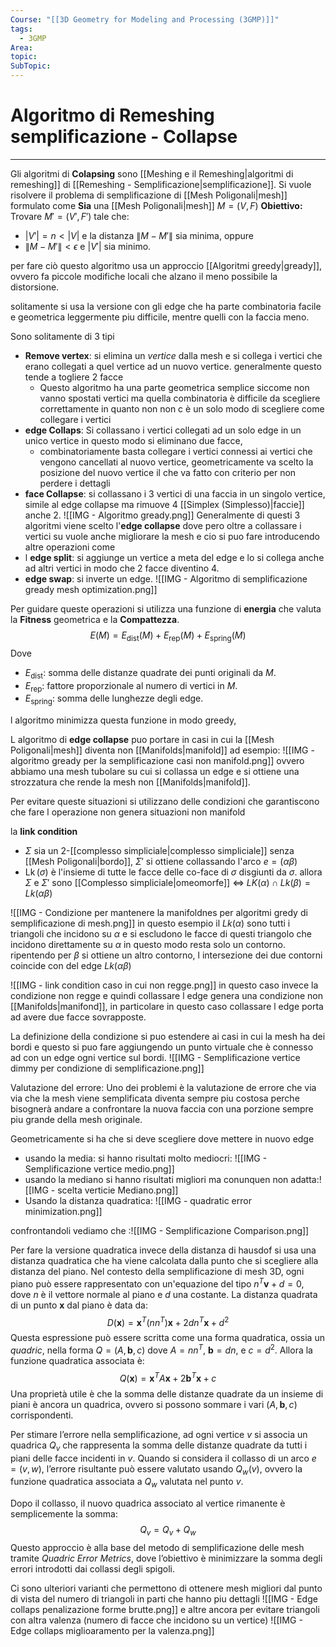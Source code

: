 ```yaml
---
Course: "[[3D Geometry for Modeling and Processing (3GMP)]]"
tags:
  - 3GMP
Area: 
topic: 
SubTopic: 
---
```


# Algoritmo di Remeshing semplificazione -  Collapse
---
Gli algoritmi di **Colapsing** sono [[Meshing e il Remeshing|algoritmi di remeshing]]  di [[Remeshing - Semplificazione|semplificazione]].
Si vuole risolvere il problema di semplificazione di  [[Mesh Poligonali|mesh]] formulato come
**Sia** una [[Mesh Poligonali|mesh]]  $M = (V, F)$
**Obiettivo:** Trovare $M' = (V', F')$ tale che:
  - $|V'| = n < |V|$ e la distanza $\| M - M' \|$ sia minima, 
  oppure 
  - $\| M - M' \| < \epsilon$ e $|V'|$ sia minimo.

per fare ciò questo algoritmo usa un approccio [[Algoritmi greedy|gready]], ovvero fa piccole modifiche locali che alzano il meno possibile la distorsione. 


solitamente si usa la versione con gli edge che ha parte combinatoria facile e geometrica leggermente piu difficile, mentre quelli con la faccia meno.



Sono solitamente di 3 tipi
- **Remove vertex**: si elimina un *vertice* dalla mesh e si collega i vertici che erano collegati a quel vertice ad un nuovo vertice. generalmente questo tende a togliere 2 facce
	- Questo algoritmo ha una parte geometrica semplice siccome non vanno spostati vertici ma quella combinatoria è difficile da scegliere correttamente in quanto non non c è un solo modo di scegliere come collegare i vertici   
- **edge Collaps**: Si collassano i vertici collegati ad un solo edge in un unico vertice in questo modo si eliminano due facce, 
	- combinatoriamente basta collegare i vertici connessi ai vertici che vengono cancellati al nuovo vertice, geometricamente va scelto la posizione del nuovo vertice il che va fatto con criterio per non perdere i dettagli  
- **face Collapse**: si collassano i 3 vertici di una faccia in un singolo vertice, simile al edge collapse ma rimuove 4 [[Simplex (Simplesso)|faccie]] anche 2.
![[IMG - Algoritmo gready.png]]
Generalmente di questi 3 algoritmi viene scelto l'**edge collapse** dove pero oltre a collassare i vertici su vuole anche migliorare la mesh e cio si puo fare introducendo altre operazioni come 
- l **edge split**: si aggiunge un vertice a meta del edge e  lo si collega anche ad altri vertici in modo che 2 facce diventino  4.
- **edge swap**: si inverte un edge.
![[IMG - Algoritmo di semplificazione gready mesh optimization.png]]

Per guidare queste operazioni si utilizza una funzione di **energia** che valuta la **Fitness** geometrica e la **Compattezza**.$$
E(M) = E_{\text{dist}}(M) + E_{\text{rep}}(M) + E_{\text{spring}}(M)
$$Dove 
- $E_{\text{dist}}$: somma delle distanze quadrate dei punti originali da $M$.
- $E_{\text{rep}}$: fattore proporzionale al numero di vertici in $M$.
- $E_{\text{spring}}$: somma delle lunghezze degli edge.

l algoritmo minimizza questa funzione in modo greedy,


L algoritmo di **edge collapse** puo portare in casi in cui la [[Mesh Poligonali|mesh]] diventa non [[Manifolds|manifold]]  ad esempio:
![[IMG - algoritmo gready per la semplificazione casi non manifold.png]]
ovvero abbiamo una mesh tubolare su cui si collassa un edge e si ottiene una strozzatura che rende la mesh non [[Manifolds|manifold]]. 

Per evitare queste situazioni si utilizzano delle condizioni che garantiscono che fare l operazione non genera situazioni non manifold

la **link condition** 
- $\Sigma$ sia un $2$-[[complesso simpliciale|complesso simpliciale]] senza [[Mesh Poligonali|bordo]], $\Sigma'$ si ottiene collassando l'arco $e = (\alpha \beta)$
- $\operatorname{Lk}(\sigma)$ è l'insieme di tutte le facce delle co-face di $\sigma$ disgiunti da $\sigma$.
allora $\Sigma$ e $\Sigma'$ sono [[Complesso simpliciale|omeomorfe]] $\iff$ $LK(\alpha) \cap Lk(\beta)=Lk(\alpha \beta)$

![[IMG - Condizione per mantenere la manifoldnes per algoritmi gredy di semplificazione di mesh.png]]
in questo esempio il $Lk(\alpha)$ sono tutti i triangoli che incidono su $\alpha$ e si escludono le facce di questi triangolo che incidono direttamente su $\alpha$ in questo modo resta solo un contorno. ripentendo per $\beta$ si ottiene un altro contorno, l intersezione dei due contorni coincide con del edge $Lk(\alpha \beta)$ 

![[IMG - link condition caso in cui non regge.png]]
in questo caso invece la condizione non regge e quindi collassare l edge genera una condizione non [[Manifolds|manifond]], in particolare in questo caso collassare l edge porta ad avere due facce sovrapposte.

La definizione della condizione si puo estendere ai casi in cui la mesh ha dei bordi e questo si puo fare aggiungendo un punto virtuale che è connesso ad con un edge ogni vertice sul bordi.
![[IMG - Semplificazione vertice dimmy per condizione di semplificazione.png]]




Valutazione del errore:
Uno dei problemi è la valutazione de errore che via via che la mesh viene semplificata diventa sempre piu costosa perche bisognerà andare a confrontare la nuova faccia con una porzione sempre piu grande della mesh originale.


Geometricamente si ha che si deve scegliere dove mettere in nuovo edge 
- usando la media: si hanno risultati molto mediocri: ![[IMG - Semplificazione vertice medio.png]]
- usando la mediano si hanno risultati migliori ma conunquen non adatta:![[IMG - scelta verticie Mediano.png]]
- Usando la distanza quadratica: ![[IMG - quadratic error minimization.png]]

confrontandoli vediamo che :![[IMG - Semplificazione Comparison.png]]

Per fare la versione quadratica invece della distanza di hausdof si usa una distanza quadratica che ha viene calcolata dalla punto che si scegliere alla distanza del piano.
Nel contesto della semplificazione di mesh 3D, ogni piano può essere rappresentato con un'equazione del tipo $n^T \mathbf{v} + d = 0$, dove $n$ è il vettore normale al piano e $d$ una costante. La distanza quadrata di un punto $\mathbf{x}$ dal piano è data da:$$ D(\mathbf{x}) = \mathbf{x}^T (nn^T) \mathbf{x} + 2d n^T \mathbf{x} + d^2$$Questa espressione può essere scritta come una forma quadratica, ossia un *quadric*, nella forma $Q = (A, \mathbf{b}, c)$ dove $A = nn^T$, $\mathbf{b} = dn$, e $c = d^2$. Allora la funzione quadratica associata è:$$Q(\mathbf{x}) = \mathbf{x}^T A \mathbf{x} + 2 \mathbf{b}^T \mathbf{x} + c$$Una proprietà utile è che la somma delle distanze quadrate da un insieme di piani è ancora un quadrica, ovvero si possono sommare i vari $(A, \mathbf{b}, c)$ corrispondenti.

Per stimare l’errore nella semplificazione, ad ogni vertice $v$ si associa un quadrica $Q_v$ che rappresenta la somma delle distanze quadrate da tutti i piani delle facce incidenti in $v$. Quando si considera il collasso di un arco $e = (v, w)$, l’errore risultante può essere valutato usando $Q_w(v)$, ovvero la funzione quadratica associata a $Q_w$ valutata nel punto $v$.

Dopo il collasso, il nuovo quadrica associato al vertice rimanente è semplicemente la somma:$$Q_v = Q_v + Q_w$$
Questo approccio è alla base del metodo di semplificazione delle mesh tramite *Quadric Error Metrics*, dove l’obiettivo è minimizzare la somma degli errori introdotti dai collassi degli spigoli.




Ci sono ulteriori varianti che permettono di ottenere mesh migliori dal punto di vista del numero di triangoli in parti che hanno piu dettagli 
![[IMG - Edge collaps penalizazione forme brutte.png]]
e altre ancora per evitare triangoli con altra valenza (numero di facce che incidono su un vertice) 
![[IMG - Edge collaps miglioaramento per la valenza.png]]

